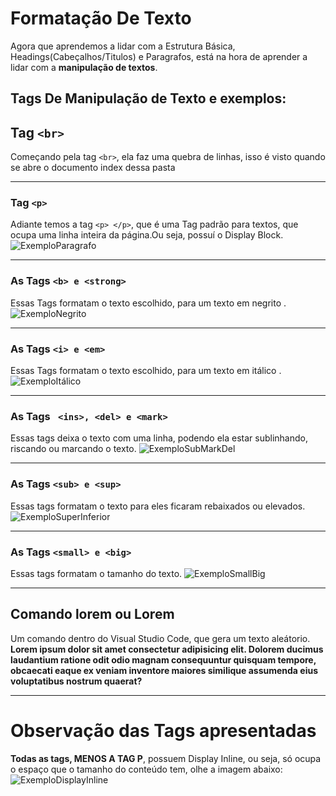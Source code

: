 # Formatação De Texto 
Agora que aprendemos a lidar com a Estrutura Básica, Headings(Cabeçalhos/Titulos) e Paragrafos, está na hora de aprender a lidar com a **manipulação de textos**.

## Tags De Manipulação de Texto e exemplos:
## Tag `` <br> `` 
Começando pela tag `` <br> ``, ela faz uma quebra de linhas, isso é visto quando se abre o documento index dessa pasta
***
### Tag `` <p> `` 
Adiante temos a  tag `` <p> </p> ``, que é uma Tag padrão para textos, que ocupa uma linha inteira da página.Ou seja, possuí o Display Block.
![ExemploParagrafo](https://github.com/Karlos-Eduardo-Mrqs/Trabalhos_Operacionais/assets/172524894/ed8ed165-fd33-42bc-a21f-9671264ca995)
***
### As Tags `` <b> e <strong> `` 
Essas Tags formatam o texto escolhido, para um texto em negrito . 
![ExemploNegrito](https://github.com/Karlos-Eduardo-Mrqs/Trabalhos_Operacionais/assets/172524894/f31d82ce-8335-4f64-a063-4f9680c4a336)
***
### As Tags `` <i> e <em> `` 
Essas Tags formatam o texto escolhido, para um texto em itálico . 
![ExemploItálico](https://github.com/Karlos-Eduardo-Mrqs/Trabalhos_Operacionais/assets/172524894/1f418e6e-a9af-4947-8f8f-305a38b4fcab)
***
### As Tags `` <ins>, <del> e <mark>``
Essas tags deixa o texto com uma linha, podendo ela estar sublinhando, riscando ou marcando o texto.
![ExemploSubMarkDel](https://github.com/Karlos-Eduardo-Mrqs/Trabalhos_Operacionais/assets/172524894/f6d71d72-83e9-4ac5-a966-ec899c190149)
***
### As Tags `` <sub> e <sup> `` 
Essas tags formatam o texto para eles ficaram rebaixados ou elevados.
![ExemploSuperInferior](https://github.com/Karlos-Eduardo-Mrqs/Trabalhos_Operacionais/assets/172524894/00330029-c54f-4ad6-acc0-f7940bc30915)
***
### As Tags `` <small> e <big> ``
Essas tags formatam o tamanho do texto.
![ExemploSmallBig](https://github.com/Karlos-Eduardo-Mrqs/Trabalhos_Operacionais/assets/172524894/e2488a5d-0875-4042-b80e-aaccdf06c213)
***
## Comando lorem ou Lorem 
Um comando dentro do Visual Studio Code, que gera um texto aleátorio.
**Lorem ipsum dolor sit amet consectetur adipisicing elit. Dolorem ducimus laudantium ratione odit 
odio magnam consequuntur quisquam tempore, obcaecati eaque ex veniam inventore maiores similique assumenda eius voluptatibus nostrum quaerat?**
***
# Observação das Tags apresentadas
**Todas as tags, MENOS A TAG P**, possuem Display Inline, ou seja, só ocupa o espaço que o tamanho do conteúdo tem, olhe a imagem abaixo:
![ExemploDisplayInline](https://github.com/Karlos-Eduardo-Mrqs/Trabalhos_Operacionais/assets/172524894/37625b09-02a4-41cf-aec2-dfaa2425aba0)
